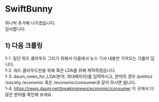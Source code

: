 # SwiftBunny
하나씩 추가해 나가겠습니다.  
감사합니다.

## 1) 다음 크롤링
1-1. 일단 워드 클라우드 그리기 위해서 다음에서 뉴스 기사 내용만 가져오는 크롤러 입니다.  
1-2. 워드 클라우드만을 위해 혹은 LDA를 위해 제작하였습니다.  
1-3. daum_news_for_LDA(분야, 최대페이지)를 입력하시고, 분야의 경우 /politics /society /economic 혹은 /economic/consumer과 같이 하시면 됩니다.  
1-4. https://news.daum.net/breakingnews/economic/consumer 이 곳에서 더 많은 분야를 확인해 보세요.  
